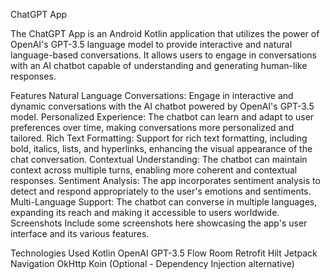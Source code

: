 ChatGPT App

The ChatGPT App is an Android Kotlin application that utilizes the power of OpenAI's GPT-3.5 language model to provide interactive and natural language-based conversations. It allows users to engage in conversations with an AI chatbot capable of understanding and generating human-like responses.

Features
Natural Language Conversations: Engage in interactive and dynamic conversations with the AI chatbot powered by OpenAI's GPT-3.5 model.
Personalized Experience: The chatbot can learn and adapt to user preferences over time, making conversations more personalized and tailored.
Rich Text Formatting: Support for rich text formatting, including bold, italics, lists, and hyperlinks, enhancing the visual appearance of the chat conversation.
Contextual Understanding: The chatbot can maintain context across multiple turns, enabling more coherent and contextual responses.
Sentiment Analysis: The app incorporates sentiment analysis to detect and respond appropriately to the user's emotions and sentiments.
Multi-Language Support: The chatbot can converse in multiple languages, expanding its reach and making it accessible to users worldwide.
Screenshots
Include some screenshots here showcasing the app's user interface and its various features.

Technologies Used
Kotlin
OpenAI GPT-3.5
Flow
Room
Retrofit
Hilt
Jetpack Navigation
OkHttp
Koin (Optional - Dependency Injection alternative)
